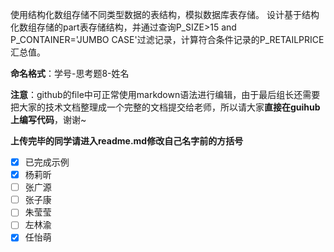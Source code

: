 使用结构化数组存储不同类型数据的表结构，模拟数据库表存储。
设计基于结构化数组存储的part表存储结构，并通过查询P_SIZE>15 and P_CONTAINER='JUMBO CASE'过滤记录，计算符合条件记录的P_RETAILPRICE汇总值。

**命名格式**：学号-思考题8-姓名

**注意**：github的file中可正常使用markdown语法进行编辑，由于最后组长还需要把大家的技术文档整理成一个完整的文档提交给老师，所以请大家**直接在guihub上编写代码**，谢谢~

**上传完毕的同学请进入readme.md修改自己名字前的方括号**

- [x] 已完成示例
- [x] 杨莉昕
- [ ] 张广源
- [ ] 张子康
- [ ] 朱莹莹
- [ ] 左林渝
- [x] 任怡萌
